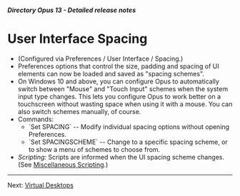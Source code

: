##### Directory Opus 13 - Detailed release notes

# User Interface Spacing

- (Configured via Preferences / User Interface / Spacing.)
- Preferences options that control the size, padding and spacing of UI elements can now be loaded and saved as "spacing schemes".
- On Windows 10 and above, you can configure Opus to automatically switch between "Mouse" and "Touch Input" schemes when the system input type changes. This lets you configure Opus to work better on a touchscreen without wasting space when using it with a mouse. You can also switch schemes manually, of course.
- Commands:
  - \`Set SPACING\` -- Modify individual spacing options without opening Preferences.
  - \`Set SPACINGSCHEME\` -- Change to a specific spacing scheme, or to show a menu of schemes to choose from.
- *Scripting:* Scripts are informed when the UI spacing scheme changes. (See [Miscellaneous Scripting](misc_scripting.md).)

------------------------------------------------------------------------

Next: [Virtual Desktops](/Manual/release_history/opus13_detailed/virtual_desktops.md)
